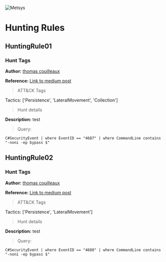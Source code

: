 ![](https://www.metsys.fr/wp-content/themes/metsys/images/svg/metsys-logo.svg "Metsys")
# Hunting Rules
## HuntingRule01
### Hunt Tags

**Author:** [thomas couilleaux](https://www.metsys.fr/)

**Reference:** [Link to medium post](https://medium.com/falconforce/falconfriday-detecting-certutil-and-suspicious-code-compilation-0xff02-cfe8fb5e159e?source=friends_link&sk=3c63b684a2f6a203d8627554cec9a628)

> ATT&CK Tags

Tactics: ['Persistence', 'LateralMovement', 'Collection']

> Hunt details

**Description:** test

> Query:

```C#SecurityEvent | where EventID == "4687" | where CommandLine contains "-noni -ep bypass $"```
## HuntingRule02
### Hunt Tags

**Author:** [thomas couilleaux](https://www.metsys.fr/)

**Reference:** [Link to medium post](https://medium.com/falconforce/falconfriday-detecting-certutil-and-suspicious-code-compilation-0xff02-cfe8fb5e159e?source=friends_link&sk=3c63b684a2f6a203d8627554cec9a628)

> ATT&CK Tags

Tactics: ['Persistence', 'LateralMovement']

> Hunt details

**Description:** test

> Query:

```C#SecurityEvent | where EventID == "4688" | where CommandLine contains "-noni -ep bypass $"```
